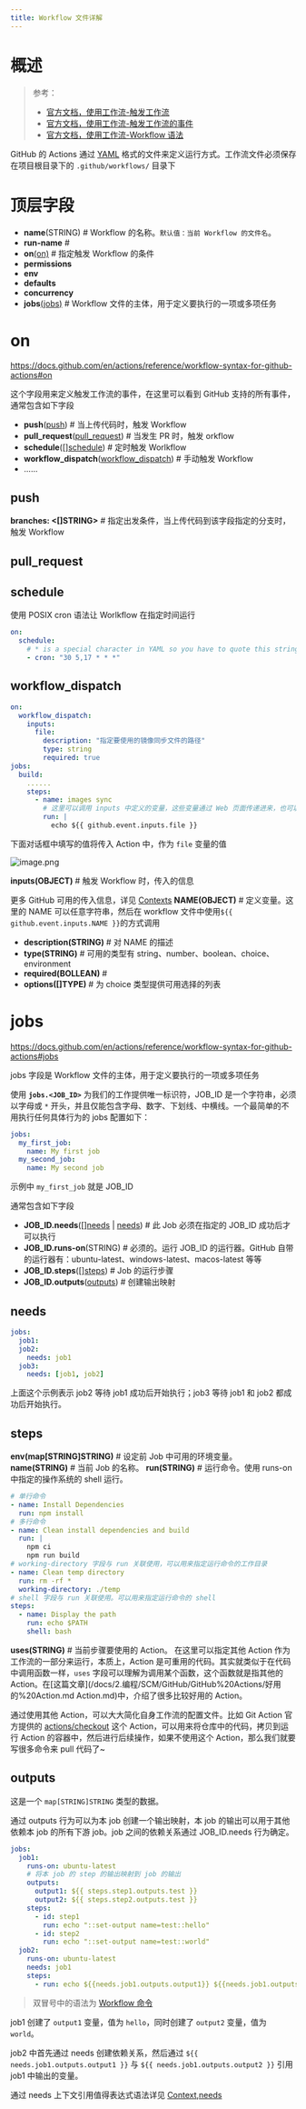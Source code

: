 ```yaml
---
title: Workflow 文件详解
---
```


# 概述

> 参考：
>
> - [官方文档，使用工作流-触发工作流](https://docs.github.com/en/actions/using-workflows/triggering-a-workflow)
> - [官方文档，使用工作流-触发工作流的事件](https://docs.github.com/en/actions/using-workflows/events-that-trigger-workflows)
> - [官方文档，使用工作流-Workflow 语法](https://docs.github.com/en/actions/using-workflows/workflow-syntax-for-github-actions)

GitHub 的 Actions 通过 [YAML](/docs/2.编程/无法分类的语言/YAML.md) 格式的文件来定义运行方式。工作流文件必须保存在项目根目录下的 `.github/workflows/` 目录下

# 顶层字段

- **name**(STRING) # Workflow 的名称。`默认值：当前 Workflow 的文件名`。
- **run-name** #
- **on**[(on)](#on) # 指定触发 Workflow 的条件
- **permissions**
- **env**
- **defaults**
- **concurrency**
- **jobs**[(jobs)](#jobs) #  Workflow 文件的主体，用于定义要执行的一项或多项任务

# on

https://docs.github.com/en/actions/reference/workflow-syntax-for-github-actions#on

这个字段用来定义触发工作流的事件，在这里可以看到 GitHub 支持的所有事件，通常包含如下字段

- **push**([push](#push)) # 当上传代码时，触发 Workflow
- **pull_request**([pull_request](#pull_request)) # 当发生 PR 时，触发 orkflow
- **schedule**(\[][schedule](#schedule)) # 定时触发 Worlkflow
- **workflow_dispatch**([workflow_dispatch](#workflow_dispatch)) # 手动触发 Workflow
- ......

## push

**branches: <[]STRING>** # 指定出发条件，当上传代码到该字段指定的分支时，触发 Workflow

## pull_request

## schedule

使用 POSIX cron 语法让 Worlkflow 在指定时间运行

```yaml
on:
  schedule:
    # * is a special character in YAML so you have to quote this string
    - cron: "30 5,17 * * *"
```

## workflow_dispatch

```yaml
on:
  workflow_dispatch:
    inputs:
      file:
        description: "指定要使用的镜像同步文件的路径"
        type: string
        required: true
jobs:
  build:
    ......
    steps:
      - name: images sync
        # 这里可以调用 inputs 中定义的变量，这些变量通过 Web 页面传递进来，也可以通过 CLI 传递进来。
        run: |
          echo ${{ github.event.inputs.file }}
```

下面对话框中填写的值将传入 Action 中，作为 `file` 变量的值

![image.png](https://notes-learning.oss-cn-beijing.aliyuncs.com/sytu80/1643186313475-dfed2719-28b6-4680-8a28-b6a6772763c8.png)

**inputs(OBJECT)** # 触发 Workflow 时，传入的信息

更多 GitHub 可用的传入信息，详见 [Contexts](https://docs.github.com/en/actions/learn-github-actions/contexts#github-context)
**NAME(OBJECT)** # 定义变量。这里的 NAME 可以任意字符串，然后在 workflow 文件中使用`${{ github.event.inputs.NAME }}`的方式调用

- **description(STRING)** # 对 NAME 的描述
- **type(STRING)** # 可用的类型有 string、number、boolean、choice、environment
- **required(BOLLEAN)** #
- **options([]TYPE)** # 为 choice 类型提供可用选择的列表

# jobs

https://docs.github.com/en/actions/reference/workflow-syntax-for-github-actions#jobs

jobs 字段是 Workflow 文件的主体，用于定义要执行的一项或多项任务

使用 **`jobs.<JOB_ID>`** 为我们的工作提供唯一标识符，JOB_ID 是一个字符串，必须以字母或 `*` 开头，并且仅能包含字母、数字、下划线、中横线。一个最简单的不用执行任何具体行为的 jobs 配置如下：

```yaml
jobs:
  my_first_job:
    name: My first job
  my_second_job:
    name: My second job
```

示例中 `my_first_job` 就是 JOB_ID

通常包含如下字段

- **JOB_ID.needs**(\[][needs](#needs) | [needs](#needs)) # 此 Job 必须在指定的 JOB_ID 成功后才可以执行
- **JOB_ID.runs-on**(STRING) # 必须的。运行 JOB_ID 的运行器。GitHub 自带的运行器有：ubuntu-latest、windows-latest、macos-latest 等等
- **JOB_ID.steps**(\[][steps](#steps)) # Job 的运行步骤
- **JOB_ID.outputs**([outputs](#outputs)) # 创建输出映射

## needs

```yaml
jobs:
  job1:
  job2:
    needs: job1
  job3:
    needs: [job1, job2]
```

上面这个示例表示 job2 等待 job1 成功后开始执行；job3 等待 job1 和 job2 都成功后开始执行。

## steps

**env(map\[STRING]STRING)** # 设定前 Job 中可用的环境变量。
**name(STRING)** # 当前 Job 的名称。
**run(STRING)** # 运行命令。使用 runs-on 中指定的操作系统的 shell 运行。

```yaml
# 单行命令
- name: Install Dependencies
  run: npm install
# 多行命令
- name: Clean install dependencies and build
  run: |
    npm ci
    npm run build
# working-directory 字段与 run 关联使用，可以用来指定运行命令的工作目录
- name: Clean temp directory
  run: rm -rf *
  working-directory: ./temp
# shell 字段与 run 关联使用。可以用来指定运行命令的 shell
steps:
  - name: Display the path
    run: echo $PATH
    shell: bash
```

**uses(STRING)** # 当前步骤要使用的 Action。
在这里可以指定其他 Action 作为工作流的一部分来运行，本质上，Action 是可重用的代码。其实就类似于在代码中调用函数一样，`uses` 字段可以理解为调用某个函数，这个函数就是指其他的 Action。在[这篇文章](/docs/2.编程/SCM/GitHub/GitHub%20Actions/好用的%20Action.md Action.md)中，介绍了很多比较好用的 Action。

通过使用其他 Action，可以大大简化自身工作流的配置文件。比如 Git Action 官方提供的 [actions/checkout](https://github.com/actions/checkout) 这个 Action，可以用来将仓库中的代码，拷贝到运行 Action 的容器中，然后进行后续操作，如果不使用这个 Action，那么我们就要写很多命令来 pull 代码了~

## outputs

这是一个 `map[STRING]STRING` 类型的数据。

通过 outputs 行为可以为本 job 创建一个输出映射，本 job 的输出可以用于其他依赖本 job 的所有下游 job。job 之间的依赖关系通过 JOB_ID.needs 行为确定。

```yaml
jobs:
  job1:
    runs-on: ubuntu-latest
    # 将本 job 的 step 的输出映射到 job 的输出
    outputs:
      output1: ${{ steps.step1.outputs.test }}
      output2: ${{ steps.step2.outputs.test }}
    steps:
      - id: step1
        run: echo "::set-output name=test::hello"
      - id: step2
        run: echo "::set-output name=test::world"
  job2:
    runs-on: ubuntu-latest
    needs: job1
    steps:
      - run: echo ${{needs.job1.outputs.output1}} ${{needs.job1.outputs.output2}}
```

> 双冒号中的语法为 [Workflow 命令](/docs/2.编程/编程工具/SCM/GitHub/GitHub%20Actions/Workflow%20文件详解/Workflow%20命令.md)

job1 创建了 `output1` 变量，值为 `hello`，同时创建了 `output2` 变量，值为 `world`。

job2 中首先通过 needs 创建依赖关系，然后通过 `${{ needs.job1.outputs.output1 }}` 与 `${{ needs.job1.outputs.output2 }}` 引用 job1 中输出的变量。

通过 needs 上下文引用值得表达式语法详见 [Context,needs](https://docs.github.com/en/actions/learn-github-actions/contexts#needs-context)
